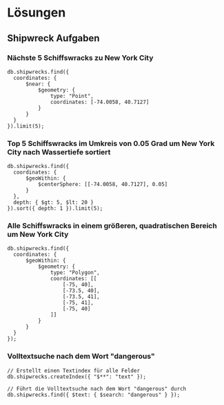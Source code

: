 # Lösungen

## Shipwreck Aufgaben

### Nächste 5 Schiffswracks zu New York City
```
db.shipwrecks.find({
  coordinates: {
      $near: {
          $geometry: {
              type: "Point",
              coordinates: [-74.0058, 40.7127]
          }
      }
  }
}).limit(5);
``` 

### Top 5 Schiffswracks im Umkreis von 0.05 Grad um New York City nach Wassertiefe sortiert
```
db.shipwrecks.find({
  coordinates: {
      $geoWithin: {
          $centerSphere: [[-74.0058, 40.7127], 0.05]
      }
  },
  depth: { $gt: 5, $lt: 20 }
}).sort({ depth: 1 }).limit(5);
```

### Alle Schiffswracks in einem größeren, quadratischen Bereich um New York City 
```
db.shipwrecks.find({
  coordinates: {
      $geoWithin: {
          $geometry: {
              type: "Polygon",
              coordinates: [[
                  [-75, 40],
                  [-73.5, 40],
                  [-73.5, 41],
                  [-75, 41],
                  [-75, 40]
              ]]
          }
      }
  }
});
```

### Volltextsuche nach dem Wort "dangerous"
```
// Erstellt einen Textindex für alle Felder
db.shipwrecks.createIndex({ "$**": "text" });

// Führt die Volltextsuche nach dem Wort "dangerous" durch
db.shipwrecks.find({ $text: { $search: "dangerous" } });
```